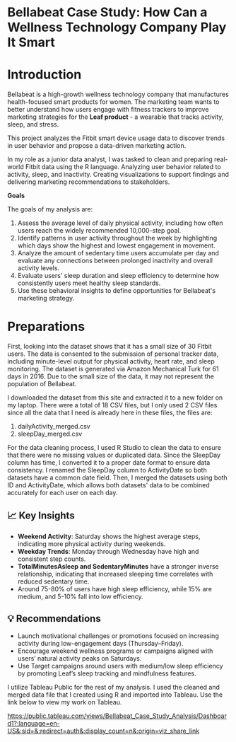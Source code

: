 # Bellabeat Case Study: How Can a Wellness Technology Company Play It Smart 

# **Introduction**

Bellabeat is a high-growth wellness technology company that manufactures health-focused smart products for women. The marketing team wants to better understand how users engage with fitness trackers to improve marketing strategies for the **Leaf product** - a wearable that tracks activity, sleep, and stress.

This project analyzes the Fitbit smart device usage data to discover trends in user behavior and propose a data-driven marketing action.

In my role as a junior data analyst, I was tasked to clean and preparing real-world Fitbit data using the R language. Analyzing user behavior related to activity, sleep, and inactivity. Creating visualizations to support findings and delivering marketing recommendations to stakeholders. 

**Goals**

The goals of my analysis are:
1. Assess the average level of daily physical activity, including how often users reach the widely recommended 10,000-step goal.
2. Identify patterns in user activity throughout the week by highlighting which days show the highest and lowest engagement in movement.
3. Analyze the amount of sedentary time users accumulate per day and evaluate any connections between prolonged inactivity and overall activity levels.
4. Evaluate users' sleep duration and sleep efficiency to determine how consistently users meet healthy sleep standards.
5. Use these behavioral insights to define opportunities for Bellabeat's marketing strategy. 

# Preparations
First, looking into the dataset shows that it has a small size of 30 Fitbit users. The data is consented to the submission of personal tracker data, including minute-level output for physical activity, heart rate, and sleep monitoring. The dataset is generated via Amazon Mechanical Turk for 61 days in 2016. Due to the small size of the data, it may not represent the population of  Bellabeat. 

I downloaded the dataset from this site and extracted it to a new folder on my laptop. There were a total of 18 CSV files, but I only used 2 CSV files since all the data that I need is already here in these files, the files are:
1. dailyActivity_merged.csv
2. sleepDay_merged.csv


For the data cleaning process, I used R Studio to clean the data to ensure that there were no missing values or duplicated data. Since the SleepDay column has time, I 
converted it to a proper date format to ensure data consistency. I renamed the SleepDay column to ActivityDate so both datasets have a common date field. Then, I merged the datasets using both ID and ActivityDate, which allows both datasets' data to be combined accurately for each user on each day.


## 📈 Key Insights

- **Weekend Activity**: Saturday shows the highest average steps, indicating more physical activity during weekends.
- **Weekday Trends**: Monday through Wednesday have high and consistent step counts.
- **TotalMinutesAsleep and SedentaryMinutes** have a stronger inverse relationship, indicating that increased sleeping time correlates with reduced sedentary time.
- Around 75-80% of users have high sleep efficiency, while 15% are medium, and 5-10% fall into low efficiency. 


## 💡 Recommendations

- Launch motivational challenges or promotions focused on increasing activity during low-engagement days (Thursday–Friday).
- Encourage weekend wellness programs or campaigns aligned with users’ natural activity peaks on Saturdays.
- Use Target campaigns around users with medium/low sleep efficiency by promoting Leaf’s sleep tracking and mindfulness features. 


I utilize Tableau Public for the rest of my analysis. I used the cleaned and merged data file that I created using R and imported into Tableau. Use the link below to view my work on Tableau. 

https://public.tableau.com/views/Bellabeat_Case_Study_Analysis/Dashboard1?:language=en-US&:sid=&:redirect=auth&:display_count=n&:origin=viz_share_link

